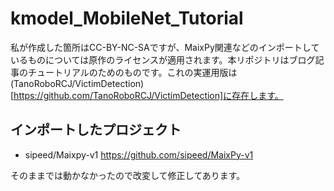 # kmodel_MobileNet_Tutorial

私が作成した箇所はCC-BY-NC-SAですが、MaixPy関連などのインポートしているものについては原作のライセンスが適用されます。本リポジトリはブログ記事のチュートリアルのためのものです。これの実運用版は(TanoRoboRCJ/VictimDetection)[https://github.com/TanoRoboRCJ/VictimDetection]に存在します。

## インポートしたプロジェクト

- sipeed/Maixpy-v1 https://github.com/sipeed/MaixPy-v1

そのままでは動かなかったので改変して修正してあります。
